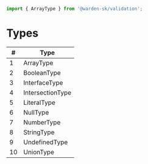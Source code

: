 ```typescript
import { ArrayType } from '@warden-sk/validation';
```
# Types
| # | Type |
| --- | --- |
| 1 | ArrayType |
| 2 | BooleanType |
| 3 | InterfaceType |
| 4 | IntersectionType |
| 5 | LiteralType |
| 6 | NullType |
| 7 | NumberType |
| 8 | StringType |
| 9 | UndefinedType |
| 10 | UnionType |
